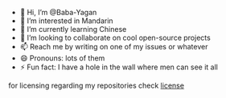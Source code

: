 - 👋 Hi, I’m @Baba-Yagan  
- 👀 I’m interested in Mandarin  
- 🌱 I’m currently learning Chinese  
- 💞️ I’m looking to collaborate on cool open-source projects  
- 📫 Reach me by writing on one of my issues or whatever  
- 😄 Pronouns: lots of them  
- ⚡ Fun fact: I have a hole in the wall where men can see it all  

for licensing regarding my repositories check [license](license.txt)
